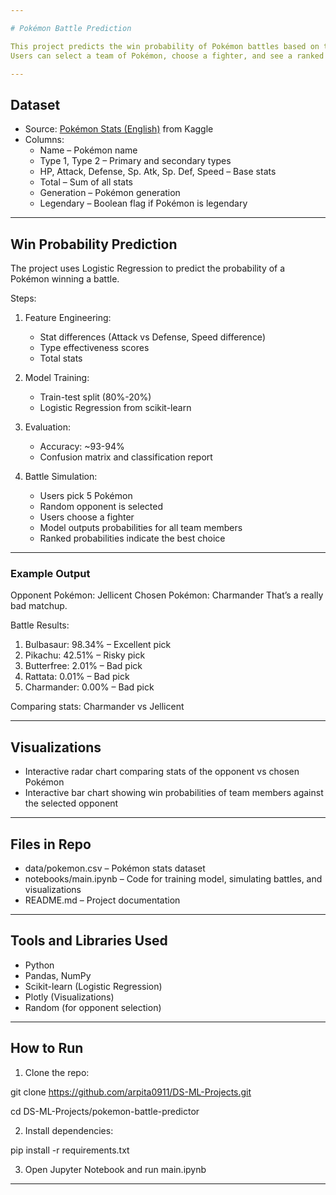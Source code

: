 ```yaml
---

# Pokémon Battle Prediction

This project predicts the win probability of Pokémon battles based on their stats and type matchups.
Users can select a team of Pokémon, choose a fighter, and see a ranked probability of winning against a random opponent.

---
```


## Dataset

* Source: [Pokémon Stats (English)](https://www.kaggle.com/datasets/abcsds/pokemon) from Kaggle
* Columns:
  * Name – Pokémon name
  * Type 1, Type 2 – Primary and secondary types
  * HP, Attack, Defense, Sp. Atk, Sp. Def, Speed – Base stats
  * Total – Sum of all stats
  * Generation – Pokémon generation
  * Legendary – Boolean flag if Pokémon is legendary
---

## Win Probability Prediction

The project uses Logistic Regression to predict the probability of a Pokémon winning a battle.

Steps:

1. Feature Engineering:

   * Stat differences (Attack vs Defense, Speed difference)
   * Type effectiveness scores
   * Total stats

2. Model Training:

   * Train-test split (80%-20%)
   * Logistic Regression from scikit-learn

3. Evaluation:

   * Accuracy: \~93-94%
   * Confusion matrix and classification report

4. Battle Simulation:

   * Users pick 5 Pokémon
   * Random opponent is selected
   * Users choose a fighter
   * Model outputs probabilities for all team members
   * Ranked probabilities indicate the best choice

---

### Example Output

Opponent Pokémon: Jellicent
Chosen Pokémon: Charmander
That’s a really bad matchup.

Battle Results:

1. Bulbasaur: 98.34% – Excellent pick
2. Pikachu: 42.51% – Risky pick
3. Butterfree: 2.01% – Bad pick
4. Rattata: 0.01% – Bad pick
5. Charmander: 0.00% – Bad pick

Comparing stats: Charmander vs Jellicent

---

## Visualizations

* Interactive radar chart comparing stats of the opponent vs chosen Pokémon
* Interactive bar chart showing win probabilities of team members against the selected opponent

---

## Files in Repo

* data/pokemon.csv – Pokémon stats dataset
* notebooks/main.ipynb – Code for training model, simulating battles, and visualizations
* README.md – Project documentation

---

## Tools and Libraries Used

* Python
* Pandas, NumPy
* Scikit-learn (Logistic Regression)
* Plotly (Visualizations)
* Random (for opponent selection)

---

## How to Run

1. Clone the repo:

git clone https://github.com/arpita0911/DS-ML-Projects.git

cd DS-ML-Projects/pokemon-battle-predictor

2. Install dependencies:

pip install -r requirements.txt

3. Open Jupyter Notebook and run main.ipynb

---
